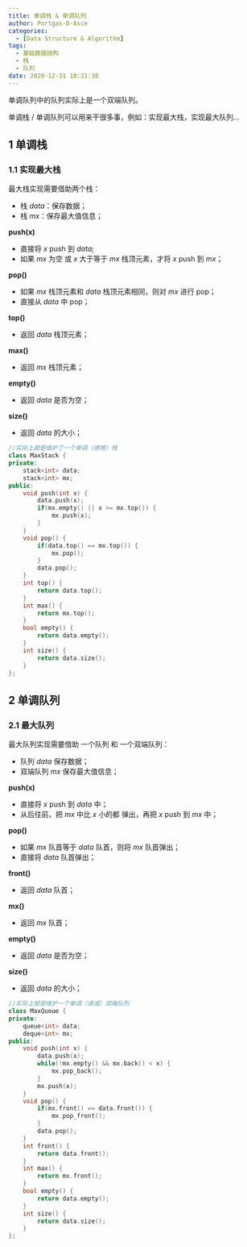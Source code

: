 ```yaml
---
title: 单调栈 & 单调队列
author: Portgas·D·Asce
categories:
  - [Data Structure & Algorithm]
tags:
  - 基础数据结构
  - 栈
  - 队列
date: 2020-12-31 18:31:38
---
```


<!--more-->
单调队列中的队列实际上是一个双端队列。

单调栈 / 单调队列可以用来干很多事，例如：实现最大栈，实现最大队列...

## 1 单调栈
### 1.1 实现最大栈
最大栈实现需要借助两个栈：
- 栈 $data$：保存数据；
- 栈 $mx$：保存最大值信息；

**push(x)**
- 直接将 $x$ push 到 $data$;
- 如果 $mx$ 为空 或 $x$ 大于等于 $mx$ 栈顶元素，才将 $x$ push 到 $mx$；

**pop()**
- 如果 $mx$ 栈顶元素和 $data$ 栈顶元素相同，则对 $mx$ 进行 pop；
- 直接从 $data$ 中 pop；

**top()**
- 返回 $data$ 栈顶元素；

**max()**
- 返回 $mx$ 栈顶元素；

**empty()**
- 返回 $data$ 是否为空；

**size()**
- 返回 $data$ 的大小；

```cpp
//实际上就是维护了一个单调（递增）栈
class MaxStack {
private:
    stack<int> data;
    stack<int> mx;
public:
    void push(int x) {
        data.push(x);
        if(mx.empty() || x >= mx.top()) {
            mx.push(x);
        }
    }
    void pop() {
        if(data.top() == mx.top()) {
            mx.pop();
        }
        data.pop();
    }
    int top() {
        return data.top();
    }
    int max() {
        return mx.top();
    }
    bool empty() {
        return data.empty();
    }
    int size() {
        return data.size();
    }
};
```

## 2 单调队列
### 2.1 最大队列
最大队列实现需要借助 一个队列 和 一个双端队列：
- 队列 $data$ 保存数据；
- 双端队列 $mx$ 保存最大值信息；

**push(x)**
- 直接将 $x$ push 到 $data$ 中；
- 从后往前，把 $mx$ 中比 $x$ 小的都 弹出，再把 $x$ push 到 $mx$ 中；

**pop()**
- 如果 $mx$ 队首等于 $data$ 队首，则将 $mx$ 队首弹出；
- 直接将 $data$ 队首弹出；

**front()**
- 返回 $data$ 队首；

**mx()**
- 返回 $mx$ 队首；

**empty()**
- 返回 $data$ 是否为空；

**size()**
- 返回 $data$ 的大小；

```cpp
//实际上就是维护一个单调（递减）双端队列
class MaxQueue {
private:
    queue<int> data;
    deque<int> mx;
public:
    void push(int x) {
        data.push(x);
        while(!mx.empty() && mx.back() < x) {
            mx.pop_back();
        }
        mx.push(x);
    }
    void pop() {
        if(mx.front() == data.front()) {
            mx.pop_front();
        }
        data.pop();
    }
    int front() {
        return data.front();
    }
    int max() {
        return mx.front();
    }
    bool empty() {
        return data.empty();
    }
    int size() {
        return data.size();
    }
};
```